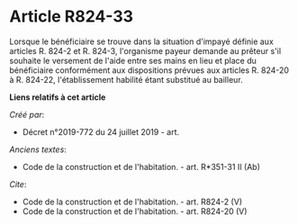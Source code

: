 # Article R824-33

Lorsque le bénéficiaire se trouve dans la situation d'impayé définie aux articles R. 824-2 et R. 824-3, l'organisme payeur
demande au prêteur s'il souhaite le versement de l'aide entre ses mains en lieu et place du bénéficiaire conformément aux
dispositions prévues aux articles R. 824-20 à R. 824-22, l'établissement habilité étant substitué au bailleur.

**Liens relatifs à cet article**

_Créé par_:

  - Décret n°2019-772 du 24 juillet 2019 - art.

_Anciens textes_:

  - Code de la construction et de l'habitation. - art. R*351-31 II (Ab)

_Cite_:

  - Code de la construction et de l'habitation. - art. R824-2 (V)
  - Code de la construction et de l'habitation. - art. R824-20 (V)
